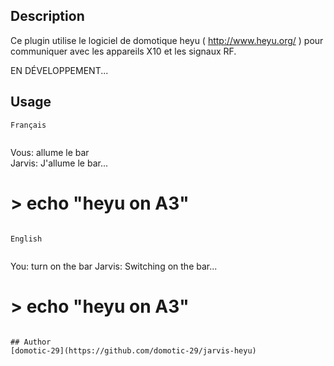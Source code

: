 <!---
IMPORTANT
=========
This README.md is displayed in the WebStore as well as within Jarvis app
Please do not change the structure of this file
Fill-in Description, Usage & Author sections
Make sure to rename the [en] folder into the language code your plugin is written in (ex: fr, es, de, it...)
For multi-language plugin:
- clone the language directory and translate commands/functions.sh
- optionally write the Description / Usage sections in several languages
-->
## Description
Ce plugin utilise le logiciel de domotique heyu ( http://www.heyu.org/ ) pour communiquer avec les appareils X10 et les signaux RF.

EN DÉVELOPPEMENT...

## Usage
```
Français                                                                                                                                                                                                       
                                                                                                                                                                                                                  
   ```                                                                                                                                                                                                            
   Vous: allume le bar                                                                                                                                                                                            
   Jarvis: J'allume le bar...                                                                                                                                                                                     
   # > echo "heyu on A3"                                                                                                                                                                
   ```                                                                                                                                                                                                            
    
   English
    
   ```
   You: turn on the bar
   Jarvis: Switching on the bar...
   # > echo "heyu on A3"

```

## Author
[domotic-29](https://github.com/domotic-29/jarvis-heyu)
